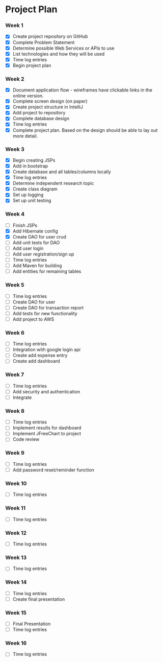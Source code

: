 # Project Plan

### Week 1
- [X] Create project repository on GitHub
- [X] Complete Problem Statement
- [X] Determine possible Web Services or APIs to use
- [X] List technologies and how they will be used
- [X] Time log entries
- [X] Begin project plan

### Week 2
- [X] Document application flow - wireframes have clickable links in the online version.
- [X] Complete screen design (on paper)
- [X] Create project structure in IntelliJ
- [X] Add project to repository
- [X] Complete database design
- [X] Time log entries
- [X] Complete project plan. Based on the design should be able to lay out 
more detail.

### Week 3
- [X] Begin creating JSPs
- [X] Add in bootstrap
- [X] Create database and all tables/columns locally
- [X] Time log entries
- [X] Determine independent research topic
- [X] Create class diagram
- [X] Set up logging
- [X] Set up unit testing

### Week 4
- [ ] Finish JSPs
- [X] Add Hibernate config
- [X] Create DAO for user crud
- [ ] Add unit tests for DAO
- [ ] Add user login 
- [ ] Add user registration/sign up
- [ ] Time log entries
- [ ] Add Maven for building
- [ ] Add entities for remaining tables

### Week 5

- [ ] Time log entries
- [ ] Create DAO for user
- [ ] Create DAO for transaction report
- [ ] Add tests for new functionality
- [ ] Add project to AWS

### Week 6
- [ ] Time log entries
- [ ] Integration with google login api
- [ ] Create add expense entry 
- [ ] Create add dashboard

### Week 7
- [ ] Time log entries
- [ ] Add security and authentication
- [ ] Integrate  

### Week 8
- [ ] Time log entries
- [ ] Implement results for dashboard
- [ ] Implement JFreeChart to project
- [ ] Code review

### Week 9
- [ ] Time log entries
- [ ] Add password reset/reminder function

### Week 10
- [ ] Time log entries

### Week 11
- [ ] Time log entries

### Week 12
- [ ] Time log entries

### Week 13
- [ ] Time log entries

### Week 14
- [ ] Time log entries
- [ ] Create final presentation

### Week 15
- [ ] Final Presentation
- [ ] Time log entries

### Week 16
- [ ] Time log entries






